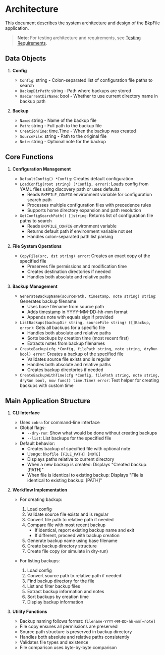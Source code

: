 # Architecture

This document describes the system architecture and design of the BkpFile application.

> **Note**: For testing architecture and requirements, see [Testing Requirements](testing.md).

## Data Objects

1. **Config**
   - `Config`: string - Colon-separated list of configuration file paths to search
   - `BackupDirPath`: string - Path where backups are stored
   - `UseCurrentDirName`: bool - Whether to use current directory name in backup path

2. **Backup**
   - `Name`: string - Name of the backup file
   - `Path`: string - Full path to the backup file
   - `CreationTime`: time.Time - When the backup was created
   - `SourceFile`: string - Path to the original file
   - `Note`: string - Optional note for the backup

## Core Functions

1. **Configuration Management**
   - `DefaultConfig() *Config`: Creates default configuration
   - `LoadConfig(root string) (*Config, error)`: Loads config from YAML files using discovery path or uses defaults
     - Reads `BKPFILE_CONFIG` environment variable for configuration search path
     - Processes multiple configuration files with precedence rules
     - Supports home directory expansion and path resolution
   - `GetConfigSearchPath() []string`: Returns list of configuration file paths to search
     - Reads `BKPFILE_CONFIG` environment variable
     - Returns default path if environment variable not set
     - Handles colon-separated path list parsing

2. **File System Operations**
   - `CopyFile(src, dst string) error`: Creates an exact copy of the specified file
     - Preserves file permissions and modification time
     - Creates destination directories if needed
     - Handles both absolute and relative paths

3. **Backup Management**
   - `GenerateBackupName(sourcePath, timestamp, note string) string`: Generates backup filename
     - Uses base filename from source path
     - Adds timestamp in YYYY-MM-DD-hh-mm format
     - Appends note with equals sign if provided
   - `ListBackups(backupDir string, sourceFile string) ([]Backup, error)`: Gets all backups for a specific file
     - Handles both absolute and relative paths
     - Sorts backups by creation time (most recent first)
     - Extracts notes from backup filenames
   - `CreateBackup(cfg *Config, filePath string, note string, dryRun bool) error`: Creates a backup of the specified file
     - Validates source file exists and is regular
     - Handles both absolute and relative paths
     - Creates backup directories if needed
   - `CreateBackupWithTime(cfg *Config, filePath string, note string, dryRun bool, now func() time.Time) error`: Test helper for creating backups with custom time

## Main Application Structure

1. **CLI Interface**
   - Uses `cobra` for command-line interface
   - Global flags:
     - `--dry-run`: Show what would be done without creating backups
     - `--list`: List backups for the specified file
   - Default behavior:
     - Creates backup of specified file with optional note
     - Usage: `bkpfile [FILE_PATH] [NOTE]`
     - Displays paths relative to current directory
     - When a new backup is created: Displays "Created backup: [PATH]"
     - When file is identical to existing backup: Displays "File is identical to existing backup: [PATH]"

2. **Workflow Implementation**
   - For creating backup:
     1. Load config
     2. Validate source file exists and is regular
     3. Convert file path to relative path if needed
     4. Compare file with most recent backup
        - If identical, report existing backup name and exit
        - If different, proceed with backup creation
     5. Generate backup name using base filename
     6. Create backup directory structure
     7. Create file copy (or simulate in dry-run)

   - For listing backups:
     1. Load config
     2. Convert source path to relative path if needed
     3. Find backup directory for the file
     4. List and filter backup files
     5. Extract backup information and notes
     6. Sort backups by creation time
     7. Display backup information

3. **Utility Functions**
   - Backup naming follows format: `filename-YYYY-MM-DD-hh-mm[=note]`
   - File copy ensures all permissions are preserved
   - Source path structure is preserved in backup directory
   - Handles both absolute and relative paths consistently
   - Validates file types and existence
   - File comparison uses byte-by-byte comparison
